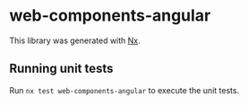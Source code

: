 # web-components-angular

This library was generated with [Nx](https://nx.dev).

## Running unit tests

Run `nx test web-components-angular` to execute the unit tests.
